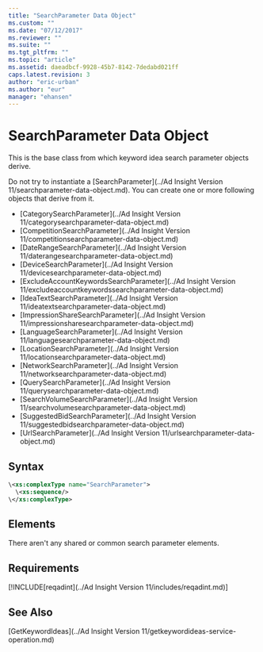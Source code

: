 ```yaml
---
title: "SearchParameter Data Object"
ms.custom: ""
ms.date: "07/12/2017"
ms.reviewer: ""
ms.suite: ""
ms.tgt_pltfrm: ""
ms.topic: "article"
ms.assetid: daeadbcf-9928-45b7-8142-7dedabd021ff
caps.latest.revision: 3
author: "eric-urban"
ms.author: "eur"
manager: "ehansen"
---
```

# SearchParameter Data Object
This is the base class from which keyword idea search parameter objects derive. 

Do not try to instantiate a [SearchParameter](../Ad Insight Version 11/searchparameter-data-object.md). You can create one or more following objects that derive from it.
- [CategorySearchParameter](../Ad Insight Version 11/categorysearchparameter-data-object.md)  
- [CompetitionSearchParameter](../Ad Insight Version 11/competitionsearchparameter-data-object.md)  
- [DateRangeSearchParameter](../Ad Insight Version 11/daterangesearchparameter-data-object.md)  
- [DeviceSearchParameter](../Ad Insight Version 11/devicesearchparameter-data-object.md)  
- [ExcludeAccountKeywordsSearchParameter](../Ad Insight Version 11/excludeaccountkeywordssearchparameter-data-object.md)  
- [IdeaTextSearchParameter](../Ad Insight Version 11/ideatextsearchparameter-data-object.md)  
- [ImpressionShareSearchParameter](../Ad Insight Version 11/impressionsharesearchparameter-data-object.md)  
- [LanguageSearchParameter](../Ad Insight Version 11/languagesearchparameter-data-object.md)  
- [LocationSearchParameter](../Ad Insight Version 11/locationsearchparameter-data-object.md)  
- [NetworkSearchParameter](../Ad Insight Version 11/networksearchparameter-data-object.md)  
- [QuerySearchParameter](../Ad Insight Version 11/querysearchparameter-data-object.md)  
- [SearchVolumeSearchParameter](../Ad Insight Version 11/searchvolumesearchparameter-data-object.md)  
- [SuggestedBidSearchParameter](../Ad Insight Version 11/suggestedbidsearchparameter-data-object.md)  
- [UrlSearchParameter](../Ad Insight Version 11/urlsearchparameter-data-object.md)  

## Syntax

```xml
\<xs:complexType name="SearchParameter">
  \<xs:sequence/>
\</xs:complexType>
```

## <a name="Elements"></a>Elements

There aren't any shared or common search parameter elements.

## Requirements
[!INCLUDE[reqadint](../Ad Insight Version 11/includes/reqadint.md)]
## See Also
[GetKeywordIdeas](../Ad Insight Version 11/getkeywordideas-service-operation.md)  
